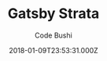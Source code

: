 ---
title: Gatsby Strata
github: https://github.com/codebushi/gatsby-starter-strata
demo: https://gatsby-strata.surge.sh/
author: Code Bushi
ssg:
  - Gatsby
cms:
  - Markdown
date: 2018-01-09T23:53:31.000Z
description: >-
  Gatsby.js V2 starter template based on Strata, designed by HTML5 UP. Check out
  https://codebushi.com/gatsby-starters-and-themes/ for more Gatsby starters.
draft: true
publish_date: '2018-01-09T23:53:31Z'
update_date: '2020-05-30T13:23:41Z'
github_star: 137
github_fork: 57
---